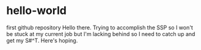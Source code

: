 # hello-world
first github repository
Hello there.
  Trying to accomplish the SSP so I won't be stuck at my current job but I'm lacking behind so I need to catch up and get my S#^T.
  Here's hoping.
